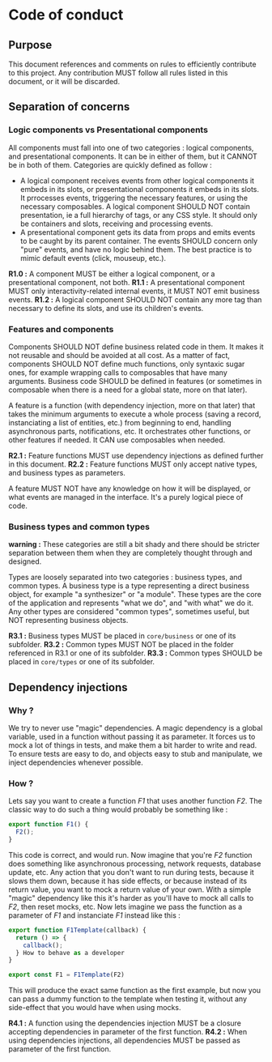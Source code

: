 # Code of conduct

## Purpose

This document references and comments on rules to efficiently contribute to this project. Any contribution MUST follow all rules listed in this document, or it will be discarded.

## Separation of concerns

### Logic components vs Presentational components

All components must fall into one of two categories : logical components, and presentational components. It can be in either of them, but it CANNOT be in both of them. Categories are quickly defined as follow :
* A logical component receives events from other logical components it embeds in its slots, or presentational components it embeds in its slots. It prrocesses events, triggering the necessary features, or using the necessary composables. A logical component SHOULD NOT contain presentation, ie a full hierarchy of tags, or any CSS style. It should only be containers and slots, receiving and processing events.
* A presentational component gets its data from props and emits events to be caught by its parent container. The events SHOULD concern only "pure" events, and have no logic behind them. The best practice is to mimic default events (click, mouseup, etc.).

__R1.0 :__ A component MUST be either a logical component, or a presentational component, not both.
__R1.1 :__ A presentational component MUST only interactivity-related internal events, it MUST NOT emit business events.
__R1.2 :__ A logical component SHOULD NOT contain any more tag than necessary to define its slots, and use its children's events.

### Features and components

Components SHOULD NOT define business related code in them. It makes it not reusable and should be avoided at all cost. As a matter of fact, components SHOULD NOT define much functions, only syntaxic sugar ones, for example wrapping calls to composables that have many arguments. Business code SHOULD be defined in features (or sometimes in composable when there is a need for a global state, more on that later).

A feature is a function (with dependency injection, more on that later) that takes the minimum arguments to execute a whole process (saving a record, instanciating a list of entities, etc.) from beginning to end, handling asynchronous parts, notifications, etc. It orchestrates other functions, or other features if needed. It CAN use composables when needed.

__R2.1 :__ Feature functions MUST use dependency injections as defined further in this document.
__R2.2 :__ Feature functions MUST only accept native types, and business types as parameters.

A feature MUST NOT have any knowledge on how it will be displayed, or what events are managed in the interface. It's a purely logical piece of code.

### Business types and common types

__warning :__ These categories are still a bit shady and there should be stricter separation between them when they are completely thought through and designed.

Types are loosely separated into two categories : business types, and common types. A business type is a type representing a direct business object, for example "a synthesizer" or "a module". These types are the core of the application and represents "what we do", and "with what" we do it. Any other types are considered "common types", sometimes useful, but NOT representing business objects.

__R3.1 :__ Business types MUST be placed in `core/business` or one of its subfolder.
__R3.2 :__ Common types MUST NOT be placed in the folder referenced in R3.1 or one of its subfolder.
__R3.3 :__ Common types SHOULD be placed in `core/types` or one of its subfolder.

## Dependency injections

### Why ?

We try to never use "magic" dependencies. A magic dependency is a global variable, used in a function without passing it as parameter. It forces us to mock a lot of things in tests, and make them a bit harder to write and read. To ensure tests are easy to do, and objects easy to stub and manipulate, we inject dependencies whenever possible.

### How ?

Lets say you want to create a function _F1_ that uses another function _F2_. The classic way to do such a thing would probably be something like :

```javascript
export function F1() {
  F2();
}
```

This code is correct, and would run. Now imagine that you're _F2_ function does something like asynchronous processing, network requests, database update, etc. Any action that you don't want to run during tests, because it slows them down, because it has side effects, or because instead of its return value, you want to mock a return value of your own. With a simple "magic" dependency like this it's harder as you'll have to mock all calls to _F2_, then reset mocks, etc. Now lets imagine we pass the function as a parameter of _F1_ and instanciate _F1_ instead like this :

```javascript
export function F1Template(callback) {
  return () => {
    callback();
  } How to behave as a developer
}

export const F1 = F1Template(F2)
```

This will produce the exact same function as the first example, but now you can pass a dummy function to the template when testing it, without any side-effect that you would have when using mocks.

__R4.1 :__ A function using the dependencies injection MUST be a closure accepting dependencies in parameter of the first function.
__R4.2 :__ When using dependencies injections, all dependencies MUST be passed as parameter of the first function.